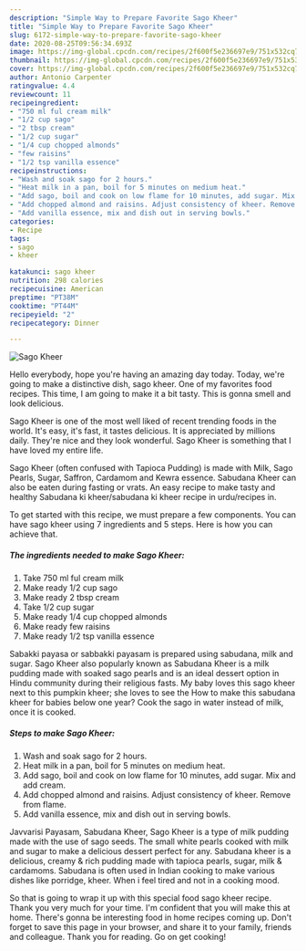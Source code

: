 ```yaml
---
description: "Simple Way to Prepare Favorite Sago Kheer"
title: "Simple Way to Prepare Favorite Sago Kheer"
slug: 6172-simple-way-to-prepare-favorite-sago-kheer
date: 2020-08-25T09:56:34.693Z
image: https://img-global.cpcdn.com/recipes/2f600f5e236697e9/751x532cq70/sago-kheer-recipe-main-photo.jpg
thumbnail: https://img-global.cpcdn.com/recipes/2f600f5e236697e9/751x532cq70/sago-kheer-recipe-main-photo.jpg
cover: https://img-global.cpcdn.com/recipes/2f600f5e236697e9/751x532cq70/sago-kheer-recipe-main-photo.jpg
author: Antonio Carpenter
ratingvalue: 4.4
reviewcount: 11
recipeingredient:
- "750 ml ful cream milk"
- "1/2 cup sago"
- "2 tbsp cream"
- "1/2 cup sugar"
- "1/4 cup chopped almonds"
- "few raisins"
- "1/2 tsp vanilla essence"
recipeinstructions:
- "Wash and soak sago for 2 hours."
- "Heat milk in a pan, boil for 5 minutes on medium heat."
- "Add sago, boil and cook on low flame for 10 minutes, add sugar. Mix and add cream."
- "Add chopped almond and raisins. Adjust consistency of kheer. Remove from flame."
- "Add vanilla essence, mix and dish out in serving bowls."
categories:
- Recipe
tags:
- sago
- kheer

katakunci: sago kheer 
nutrition: 298 calories
recipecuisine: American
preptime: "PT38M"
cooktime: "PT44M"
recipeyield: "2"
recipecategory: Dinner

---
```



![Sago Kheer](https://img-global.cpcdn.com/recipes/2f600f5e236697e9/751x532cq70/sago-kheer-recipe-main-photo.jpg)

Hello everybody, hope you're having an amazing day today. Today, we're going to make a distinctive dish, sago kheer. One of my favorites food recipes. This time, I am going to make it a bit tasty. This is gonna smell and look delicious.

Sago Kheer is one of the most well liked of recent trending foods in the world. It's easy, it's fast, it tastes delicious. It is appreciated by millions daily. They're nice and they look wonderful. Sago Kheer is something that I have loved my entire life.

Sago Kheer (often confused with Tapioca Pudding) is made with Milk, Sago Pearls, Sugar, Saffron, Cardamom and Kewra essence. Sabudana Kheer can also be eaten during fasting or vrats. An easy recipe to make tasty and healthy Sabudana ki kheer/sabudana ki kheer recipe in urdu/recipes in.


To get started with this recipe, we must prepare a few components. You can have sago kheer using 7 ingredients and 5 steps. Here is how you can achieve that.

<!--inarticleads1-->

##### The ingredients needed to make Sago Kheer:

1. Take 750 ml ful cream milk
1. Make ready 1/2 cup sago
1. Make ready 2 tbsp cream
1. Take 1/2 cup sugar
1. Make ready 1/4 cup chopped almonds
1. Make ready few raisins
1. Make ready 1/2 tsp vanilla essence


Sabakki payasa or sabbakki payasam is prepared using sabudana, milk and sugar. Sago Kheer also popularly known as Sabudana Kheer is a milk pudding made with soaked sago pearls and is an ideal dessert option in Hindu community during their religious fasts. My baby loves this sago kheer next to this pumpkin kheer; she loves to see the How to make this sabudana kheer for babies below one year? Cook the sago in water instead of milk, once it is cooked. 

<!--inarticleads2-->

##### Steps to make Sago Kheer:

1. Wash and soak sago for 2 hours.
1. Heat milk in a pan, boil for 5 minutes on medium heat.
1. Add sago, boil and cook on low flame for 10 minutes, add sugar. Mix and add cream.
1. Add chopped almond and raisins. Adjust consistency of kheer. Remove from flame.
1. Add vanilla essence, mix and dish out in serving bowls.


Javvarisi Payasam, Sabudana Kheer, Sago Kheer is a type of milk pudding made with the use of sago seeds. The small white pearls cooked with milk and sugar to make a delicious dessert perfect for any. Sabudana kheer is a delicious, creamy &amp; rich pudding made with tapioca pearls, sugar, milk &amp; cardamoms. Sabudana is often used in Indian cooking to make various dishes like porridge, kheer. When i feel tired and not in a cooking mood. 

So that is going to wrap it up with this special food sago kheer recipe. Thank you very much for your time. I'm confident that you will make this at home. There's gonna be interesting food in home recipes coming up. Don't forget to save this page in your browser, and share it to your family, friends and colleague. Thank you for reading. Go on get cooking!
